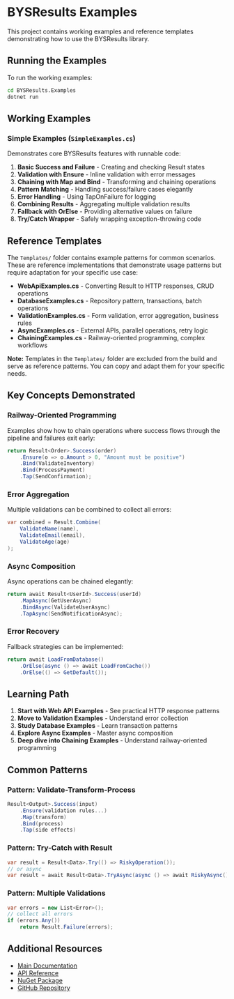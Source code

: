 # BYSResults Examples

This project contains working examples and reference templates demonstrating how to use the BYSResults library.

## Running the Examples

To run the working examples:

```bash
cd BYSResults.Examples
dotnet run
```

## Working Examples

### Simple Examples (`SimpleExamples.cs`)

Demonstrates core BYSResults features with runnable code:

1. **Basic Success and Failure** - Creating and checking Result states
2. **Validation with Ensure** - Inline validation with error messages
3. **Chaining with Map and Bind** - Transforming and chaining operations
4. **Pattern Matching** - Handling success/failure cases elegantly
5. **Error Handling** - Using TapOnFailure for logging
6. **Combining Results** - Aggregating multiple validation results
7. **Fallback with OrElse** - Providing alternative values on failure
8. **Try/Catch Wrapper** - Safely wrapping exception-throwing code

## Reference Templates

The `Templates/` folder contains example patterns for common scenarios. These are reference implementations that demonstrate usage patterns but require adaptation for your specific use case:

- **WebApiExamples.cs** - Converting Result to HTTP responses, CRUD operations
- **DatabaseExamples.cs** - Repository pattern, transactions, batch operations
- **ValidationExamples.cs** - Form validation, error aggregation, business rules
- **AsyncExamples.cs** - External APIs, parallel operations, retry logic
- **ChainingExamples.cs** - Railway-oriented programming, complex workflows

**Note:** Templates in the `Templates/` folder are excluded from the build and serve as reference patterns. You can copy and adapt them for your specific needs.

## Key Concepts Demonstrated

### Railway-Oriented Programming
Examples show how to chain operations where success flows through the pipeline and failures exit early:

```csharp
return Result<Order>.Success(order)
    .Ensure(o => o.Amount > 0, "Amount must be positive")
    .Bind(ValidateInventory)
    .Bind(ProcessPayment)
    .Tap(SendConfirmation);
```

### Error Aggregation
Multiple validations can be combined to collect all errors:

```csharp
var combined = Result.Combine(
    ValidateName(name),
    ValidateEmail(email),
    ValidateAge(age)
);
```

### Async Composition
Async operations can be chained elegantly:

```csharp
return await Result<UserId>.Success(userId)
    .MapAsync(GetUserAsync)
    .BindAsync(ValidateUserAsync)
    .TapAsync(SendNotificationAsync);
```

### Error Recovery
Fallback strategies can be implemented:

```csharp
return await LoadFromDatabase()
    .OrElse(async () => await LoadFromCache())
    .OrElse(() => GetDefault());
```

## Learning Path

1. **Start with Web API Examples** - See practical HTTP response patterns
2. **Move to Validation Examples** - Understand error collection
3. **Study Database Examples** - Learn transaction patterns
4. **Explore Async Examples** - Master async composition
5. **Deep dive into Chaining Examples** - Understand railway-oriented programming

## Common Patterns

### Pattern: Validate-Transform-Process
```csharp
Result<Output>.Success(input)
    .Ensure(validation rules...)
    .Map(transform)
    .Bind(process)
    .Tap(side effects)
```

### Pattern: Try-Catch with Result
```csharp
var result = Result<Data>.Try(() => RiskyOperation());
// or async
var result = await Result<Data>.TryAsync(async () => await RiskyAsync());
```

### Pattern: Multiple Validations
```csharp
var errors = new List<Error>();
// collect all errors
if (errors.Any())
    return Result.Failure(errors);
```

## Additional Resources

- [Main Documentation](../README.md)
- [API Reference](../README.md#api-reference)
- [NuGet Package](https://www.nuget.org/packages/BYSResults)
- [GitHub Repository](https://github.com/Thumper631/BYSResults)
